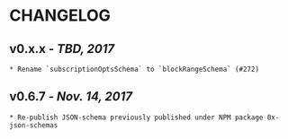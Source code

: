 # CHANGELOG

v0.x.x - _TBD, 2017_
------------------------
    * Rename `subscriptionOptsSchema` to `blockRangeSchema` (#272)

v0.6.7 - _Nov. 14, 2017_
------------------------
    * Re-publish JSON-schema previously published under NPM package 0x-json-schemas
